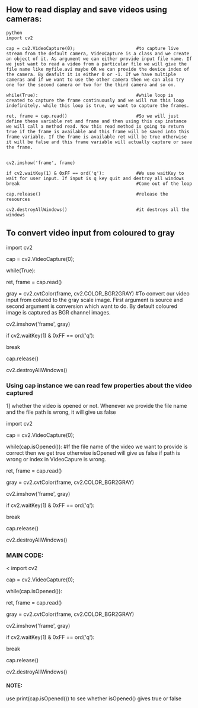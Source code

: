 ## How to read display and save videos using cameras:
```
python
import cv2

cap = cv2.VideoCapture(0);                       #to capture live stream from the default camera, VideoCapture is a class and we create an object of it. As argument we can either provide input file name. If we just want to read a video from a particular file we will give the file name like myfile.avi maybe OR we can provide the device index of the camera. By deafult it is either 0 or -1. If we have multiple cameras and if we want to use the other camera then we can also try one for the second camera or two for the third camera and so on. 

while(True):                                     #while loop is created to capture the frame continuously and we will run this loop indefinitely. while this loop is true, we want to capture the frames. 

ret, frame = cap.read()                          #So we will just define these variable ret and frame and then using this cap instance we will call a method read. Now this read method is going to return true if the frame is available and this frame will be saved into this frame variable. If the frame is available ret will be true otherwise it will be false and this frame variable will actually capture or save the frame.        


cv2.imshow('frame', frame)

if cv2.waitKey(1) & 0xFF == ord('q'):            #We use waitKey to wait for user input. If input is q key quit and destroy all windows
break                                            #Come out of the loop

cap.release()                                    #release the resources
 
cv2.destroyAllWindows()                          #it destroys all the windows

```
## To convert video input from coloured to gray
import cv2

cap = cv2.VideoCapture(0); 

while(True):  

ret, frame = cap.read()   


gray = cv2.cvtColor(frame, cv2.COLOR_BGR2GRAY)   #To convert our video input from colured to the gray scale image. First argument is source and second argument is conversion which want to do. By default coloured image is captured as BGR channel images.  

cv2.imshow('frame', gray)

if cv2.waitKey(1) & 0xFF == ord('q'):

break                                            

cap.release()                                   

cv2.destroyAllWindows()                          

### Using cap instance we can read few properties about the video captured
1] whether the video is opened or not. Whenever we provide the file name and the file path is wrong, it will give us false

import cv2

cap = cv2.VideoCapture(0); 

while(cap.isOpened()):                           #If the file name of the video we want to provide is correct then we get true otherwise isOpened will give us false if path is wrong or index in VideoCapure is wrong.            

ret, frame = cap.read()   


gray = cv2.cvtColor(frame, cv2.COLOR_BGR2GRAY)  

cv2.imshow('frame', gray)

if cv2.waitKey(1) & 0xFF == ord('q'):

break                                            

cap.release()                                   

cv2.destroyAllWindows()                          

### MAIN CODE:
<
import cv2

cap = cv2.VideoCapture(0); 

while(cap.isOpened()):                           

ret, frame = cap.read()   


gray = cv2.cvtColor(frame, cv2.COLOR_BGR2GRAY)  

cv2.imshow('frame', gray)

if cv2.waitKey(1) & 0xFF == ord('q'):

break                                            

cap.release()                                   

cv2.destroyAllWindows() 
>
#### NOTE:
use print(cap.isOpened()) to see whether isOpened() gives true or false 

